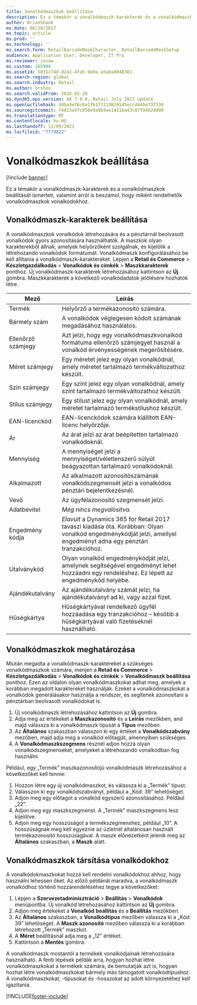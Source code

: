 ```yaml
---
title: Vonalkódmaszkok beállítása
description: Ez a témakör a vonalkódmaszk-karakterek és a vonalkódmaszkok beállítását ismerteti, valamint arról is beszámol, hogy miként rendelhetők vonalkódmaszkok vonalkódokhoz.
author: BrianShook
ms.date: 06/20/2017
ms.topic: article
ms.prod: ''
ms.technology: ''
ms.search.form: RetailBarcodeMaskCharacter, RetailBarcodeMaskSetup
audience: Application User, Developer, IT Pro
ms.reviewer: josaw
ms.custom: 265994
ms.assetid: 5831c74d-d2a1-4fa5-9a9a-a5aba8848381
ms.search.region: global
ms.search.industry: Retail
ms.author: brshoo
ms.search.validFrom: 2016-02-28
ms.dyn365.ops.version: AX 7.0.0, Retail July 2017 update
ms.openlocfilehash: ddba3ef6c6a1fb1f71198291d5eccd44be737336
ms.sourcegitcommit: f4823a97c856e9a9b4ae14116a43c87f9482dd90
ms.translationtype: MT
ms.contentlocale: hu-HU
ms.lasthandoff: 11/09/2021
ms.locfileid: "7779822"
---
```

# <a name="set-up-bar-code-masks"></a>Vonalkódmaszkok beállítása

[!include [banner](includes/banner.md)]

Ez a témakör a vonalkódmaszk-karakterek és a vonalkódmaszkok beállítását ismerteti, valamint arról is beszámol, hogy miként rendelhetők vonalkódmaszkok vonalkódokhoz.

## <a name="set-up-bar-code-mask-characters"></a>Vonalkódmaszk-karakterek beállítása

A vonalkódmaszkok vonalkódok létrehozására és a pénztárnál beolvasott vonalkódok gyors azonosítására használhatók. A maszkok olyan karakterekből állnak, amelyek helyőrzőként szolgálnak, és kijelölik a létrehozandó vonalkódok formátumát. Vonalkódmaszk konfigurálásához be kell állítania a vonalkódmaszk-karaktereket. Lépjen a **Retail és Commerce** &gt; **Készletgazdálkodás** &gt; **Vonalkódok és címkék** &gt; **Maszkkarakterek** ponthoz. Új vonalkódmaszk-karakterek létrehozásához kattintson az **Új** gombra. Maszkkarakterek a következő vonalkódadatok jelölésére hozhatók létre .

| Mező            | Leírás |
|------------------|-------------|
| Termék          | Helyőrző a termékazonosító számára. |
| Bármely szám       | A vonalkódok véglegesen kódolt számának megadásához használatos. |
| Ellenőrző számjegy      | Azt jelzi, hogy egy vonalkódmaszkvonalkód formátuma ellenőrző számjegyet használ a vonalkód érvényességének megerősítésére. |
| Méret számjegy       | Egy méretet jelez egy olyan vonalkódnál, amely méretet tartalmazó termékváltozathoz készült. |
| Szín számjegy      | Egy színt jelez egy olyan vonalkódnál, amely színt tartalmazó termékváltozathoz készült. |
| Stílus számjegy      | Egy stílust jelez egy olyan vonalkódnál, amely méretet tartalmazó termékstílushoz készült. |
| EAN-licenckód | EAN-licenckódok számára kiállított EAN-licenc helyőrzője. |
| Ár            | Az árat jelzi az árat beépítetten tartalmazó vonalkódoknál. |
| Mennyiség         | A mennyiséget jelzi a mennyiséget/véletlenszerű súlyút beágyazottan tartalmazó vonalkódoknál. |
| Alkalmazott         | Az alkalmazott azonosítószámának vonalkódszegmensét jelzi a vonalkódos pénztári bejelentkezésnél. |
| Vevő         | Az ügyfélazonosító szegmensét jelzi. |
| Adatbevitel       | *Még nincs megvalósítva.* |
| Engedmény kódja    | *Elavult* a Dynamics 365 for Retail 2017 tavaszi kiadása óta. Korábban: Olyan vonalkód engedménykódját jelzi, amellyel engedményt adna egy pénztári tranzakcióhoz. |
| Utalványkód      | Olyan vonalkód engedménykódját jelzi, amelynek segítségével engedményt lehet hozzáadni egy rendeléshez. Ez lépett az engedménykód helyébe. |
| Ajándékutalvány        | Az ajándékutalvány számát jelzi, ha ajándékutalványt ad ki, vagy azzal fizet. |
| Hűségkártya     | Hűségkártyával rendelkező ügyfél hozzáadása egy tranzakcióhoz – később a hűségkártyával való fizetéseknél használható. |

## <a name="define-bar-code-masks"></a>Vonalkódmaszkok meghatározása

Miután megadta a vonalkódmaszk-karaktereket a szükséges vonalkódmaszkok számára, menjen a **Retail és Commerce** &gt; **Készletgazdálkodás** &gt; **Vonalkódok és címkék** &gt; **Vonalkódmaszk beállítása** ponthoz. Ezen az oldalon olyan vonalkódmaszkokat adhat meg, amelyek a korábban megadott karaktereket használják. Ezeket a vonalkódmaszkokat a vonalkódok generálásakor használja a rendszer, és segítenek azonosítani a pénztárban beolvasott vonalkódokat is.

1. Új vonalkódmaszk létrehozásához kattintson az **Új** gombra.
2. Adja meg az értékeket a **Maszkazonosító** és a **Leírás** mezőkben, and majd válassza ki a vonalkódmaszk típusát a **Típus** mezőben.
3. Az **Általános** szakaszban válasszon ki egy értéket a **Vonalkódszabvány** mezőben, majd adja meg a vonalkód előtagját, amennyiben szükséges.
4. A **Vonalkódmaszkszegmens** résznél adjon hozzá olyan vonalkódszegmenseket, amelyeket a létrehozandó vonalkódban fog használni.

Például, egy „Termék” maszkazonosítójú vonalkódmaszk létrehozásához a következőket kell tennie:

1. Hozzon létre egy új vonalkódmaszkot, és válassza ki a „Termék” típust.
2. Válasszon ki egy vonalkódszabványt, például a „Kód: 39” lehetőséget.
3. Adjon meg egy előtagot a vonalkód egyszerű azonosításához. Például „22”.
4. Adjon meg egy maszkszegmenst. A „Termék” maszkszegmens lesz kijelölve.
5. Adjon meg egy hosszúságot a termékszegmenshez, például „10”. A hosszúságnak meg kell egyeznie az üzletnél általánosan használt termékazonosító hosszúságával. A maszk előnézetként jelenik meg az **Általános** szakaszban, a **Maszk** alatt.

## <a name="assign-bar-code-masks-to-bar-codes"></a>Vonalkódmaszkok társítása vonalkódokhoz

A vonalkódokmaszkokat hozzá kell rendelni vonalkódokhoz ahhoz, hogy használni lehessen őket. Az előző példánál maradva, a vonalkódmaszk vonalkódhoz történő hozzárendeléséhez tegye a következőket:

1. Lépjen a **Szervezetadminisztráció** &gt; **Beállítás** &gt; **Vonalkódok** menüpontba. Új vonalkód létrehozásához kattintson az **Új** gombra.
2. Adjon meg értékeket a **Vonalkód** **beállítás** és a **Beállítás** mezőkben.
3. Az **Általános** szakaszban, a **Vonalkódtípus** mezőben válassza ki a „Kód: 39” lehetőséget. A **Maszk** **azonosító** mezőben válassza ki a korábban létrehozott „Termék” maszkot.
4. A **Méret** beállításnál adja meg a „12” értéket.
5. Kattintson a **Mentés** gombra.

A vonalkódmaszk mostantól a termékek vonalkódjainak létrehozására használható. A fenti lépések példák arra, hogyan hozhat létre vonalkódmaszkokat a termékek számára, de bemutatják azt is, hogyan hozhat létre vonalkódmaszkokat bármely más támogatott vonalkódtípushoz. A vonalkódmaszkokat, -típusokat és -hosszokat az adott környezetéhez kell igazítania.


[!INCLUDE[footer-include](../includes/footer-banner.md)]